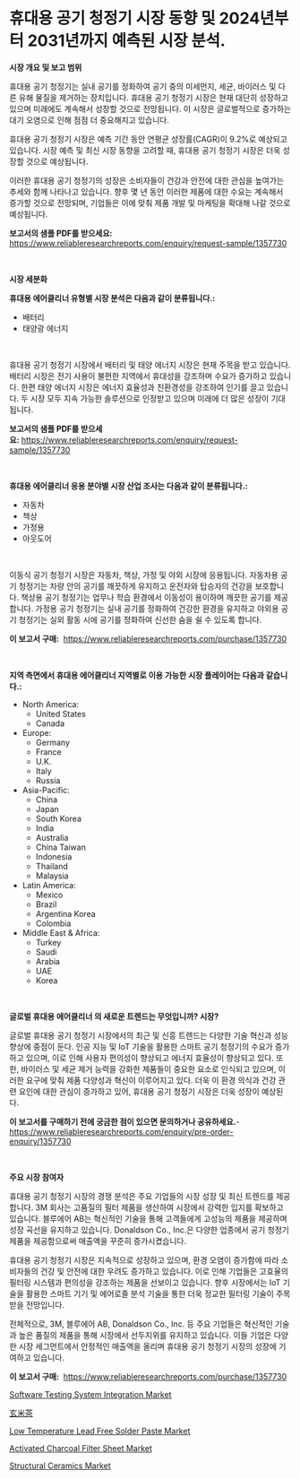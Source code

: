 <p><h1>휴대용 공기 청정기 시장 동향 및 2024년부터 2031년까지 예측된 시장 분석.</h1></p><p><strong>시장 개요 및 보고 범위</strong></p>
<p><p>휴대용 공기 청정기는 실내 공기를 정화하여 공기 중의 미세먼지, 세균, 바이러스 및 다른 유해 물질을 제거하는 장치입니다. 휴대용 공기 청정기 시장은 현재 대단히 성장하고 있으며 미래에도 계속해서 성장할 것으로 전망됩니다. 이 시장은 글로벌적으로 증가하는 대기 오염으로 인해 점점 더 중요해지고 있습니다.</p><p>휴대용 공기 청정기 시장은 예측 기간 동안 연평균 성장률(CAGR)이 9.2%로 예상되고 있습니다. 시장 예측 및 최신 시장 동향을 고려할 때, 휴대용 공기 청정기 시장은 더욱 성장할 것으로 예상됩니다.</p><p>이러한 휴대용 공기 청정기의 성장은 소비자들이 건강과 안전에 대한 관심을 높여가는 추세와 함께 나타나고 있습니다. 향후 몇 년 동안 이러한 제품에 대한 수요는 계속해서 증가할 것으로 전망되며, 기업들은 이에 맞춰 제품 개발 및 마케팅을 확대해 나갈 것으로 예상됩니다.</p></p>
<p><strong>보고서의 샘플 PDF를 받으세요:</strong> <a href="https://www.reliableresearchreports.com/enquiry/request-sample/1357730">https://www.reliableresearchreports.com/enquiry/request-sample/1357730</a></p>
<p>&nbsp;</p>
<p><strong>시장 세분화</strong></p>
<p><strong>휴대용 에어클리너 유형별 시장 분석은 다음과 같이 분류됩니다.:</strong></p>
<p><ul><li>배터리</li><li>태양광 에너지</li></ul></p>
<p>&nbsp;</p>
<p><p>휴대용 공기 청정기 시장에서 배터리 및 태양 에너지 시장은 현재 주목을 받고 있습니다. 배터리 시장은 전기 사용이 불편한 지역에서 휴대성을 강조하며 수요가 증가하고 있습니다. 한편 태양 에너지 시장은 에너지 효율성과 친환경성을 강조하여 인기를 끌고 있습니다. 두 시장 모두 지속 가능한 솔루션으로 인정받고 있으며 미래에 더 많은 성장이 기대됩니다.</p></p>
<p><strong>보고서의 샘플 PDF를 받으세요:</strong>&nbsp;<a href="https://www.reliableresearchreports.com/enquiry/request-sample/1357730">https://www.reliableresearchreports.com/enquiry/request-sample/1357730</a></p>
<p>&nbsp;</p>
<p><strong> 휴대용 에어클리너 응용 분야별 시장 산업 조사는 다음과 같이 분류됩니다.:</strong></p>
<p><ul><li>자동차</li><li>책상</li><li>가정용</li><li>아웃도어</li></ul></p>
<p>&nbsp;</p>
<p><p>이동식 공기 청정기 시장은 자동차, 책상, 가정 및 야외 시장에 응용됩니다. 자동차용 공기 청정기는 차량 안의 공기를 깨끗하게 유지하고 운전자와 탑승자의 건강을 보호합니다. 책상용 공기 청정기는 업무나 학습 환경에서 이동성이 용이하며 깨끗한 공기를 제공합니다. 가정용 공기 청정기는 실내 공기를 정화하여 건강한 환경을 유지하고 야외용 공기 청정기는 실외 활동 시에 공기를 정화하여 신선한 숨을 쉴 수 있도록 합니다.</p></p>
<p><strong>이 보고서 구매:</strong>&nbsp; <a href="https://www.reliableresearchreports.com/purchase/1357730">https://www.reliableresearchreports.com/purchase/1357730</a></p>
<p>&nbsp;</p>
<p><strong>지역 측면에서 휴대용 에어클리너 지역별로 이용 가능한 시장 플레이어는 다음과 같습니다.:</strong></p>
<p><ul>
    <li>
        North America:
        <ul>
            <li>United States</li>
            <li>Canada</li>
        </ul>
    </li>
    <li>
        Europe:
        <ul>
            <li>Germany</li>
            <li>France</li>
            <li>U.K.</li>
            <li>Italy</li>
            <li>Russia</li>
        </ul>
    </li>
    <li>
        Asia-Pacific:
        <ul>
            <li>China</li>
            <li>Japan</li>
            <li>South Korea</li>
            <li>India</li>
            <li>Australia</li>
            <li>China Taiwan</li>
            <li>Indonesia</li>
            <li>Thailand</li>
            <li>Malaysia</li>
        </ul>
    </li>
    <li>
        Latin America:
        <ul>
            <li>Mexico</li>
            <li>Brazil</li>
            <li>Argentina Korea</li>
            <li>Colombia</li>
        </ul>
    </li>
    <li>
        Middle East & Africa:
        <ul>
            <li>Turkey</li>
            <li>Saudi</li>
            <li>Arabia</li>
            <li>UAE</li>
            <li>Korea</li>
        </ul>
    </li>
    </ul></p>
<p>&nbsp;</p>
<p><strong>글로벌 휴대용 에어클리너 의 새로운 트렌드는 무엇입니까? 시장?</strong></p>
<p><p>글로벌 휴대용 공기 청정기 시장에서의 최근 및 신흥 트렌드는 다양한 기술 혁신과 성능 향상에 중점이 둔다. 인공 지능 및 IoT 기술을 활용한 스마트 공기 청정기의 수요가 증가하고 있으며, 이로 인해 사용자 편의성이 향상되고 에너지 효율성이 향상되고 있다. 또한, 바이러스 및 세균 제거 능력을 강화한 제품들이 중요한 요소로 인식되고 있으며, 이러한 요구에 맞춰 제품 다양성과 혁신이 이루어지고 있다. 더욱 이 환경 의식과 건강 관련 요인에 대한 관심이 증가하고 있어, 휴대용 공기 청정기 시장은 더욱 성장이 예상된다.</p></p>
<p><strong>이 보고서를 구매하기 전에 궁금한 점이 있으면 문의하거나 공유하세요.</strong>- <a href="https://www.reliableresearchreports.com/enquiry/pre-order-enquiry/1357730">https://www.reliableresearchreports.com/enquiry/pre-order-enquiry/1357730</a></p>
<p>&nbsp;</p>
<p><strong>주요 시장 참여자</strong></p>
<p><p>휴대용 공기 청정기 시장의 경쟁 분석은 주요 기업들의 시장 성장 및 최신 트렌드를 제공합니다. 3M 회사는 고품질의 필터 제품을 생산하여 시장에서 강력한 입지를 확보하고 있습니다. 블루에어 AB는 혁신적인 기술을 통해 고객들에게 고성능의 제품을 제공하며 성장 곡선을 유지하고 있습니다. Donaldson Co., Inc.은 다양한 업종에서 공기 청정기 제품을 제공함으로써 매출액을 꾸준히 증가시켰습니다.</p><p>휴대용 공기 청정기 시장은 지속적으로 성장하고 있으며, 환경 오염이 증가함에 따라 소비자들의 건강 및 안전에 대한 우려도 증가하고 있습니다. 이로 인해 기업들은 고효율의 필터링 시스템과 편의성을 강조하는 제품을 선보이고 있습니다. 향후 시장에서는 IoT 기술을 활용한 스마트 기기 및 에어로졸 분석 기술을 통한 더욱 정교한 필터링 기술이 주목받을 전망입니다.</p><p>전체적으로, 3M, 블루에어 AB, Donaldson Co., Inc. 등 주요 기업들은 혁신적인 기술과 높은 품질의 제품을 통해 시장에서 선두지위를 유지하고 있습니다. 이들 기업은 다양한 시장 세그먼트에서 안정적인 매출액을 올리며 휴대용 공기 청정기 시장의 성장에 기여하고 있습니다.</p></p>
<p><strong>이 보고서 구매:</strong>&nbsp;&nbsp;<a href="https://www.reliableresearchreports.com/purchase/1357730">https://www.reliableresearchreports.com/purchase/1357730</a></p>
<p><p><a href="https://issuu.com/reportprime-2/docs/software-testing-system-integration-market-size-20">Software Testing System Integration Market</a></p><p><a href="https://github.com/zjkmgcs938405/Market-Research-Report-List-1/blob/main/1462736194131.md">玄米茶</a></p><p><a href="https://github.com/vimar16th/Market-Research-Report-List-3/blob/main/low-temperature-lead-free-solder-paste-market.md">Low Temperature Lead Free Solder Paste Market</a></p><p><a href="https://github.com/luckyshygirl/Market-Research-Report-List-3/blob/main/activated-charcoal-filter-sheet-market.md">Activated Charcoal Filter Sheet Market</a></p><p><a href="https://shimmer-gardenia-37a.notion.site/Structural-Ceramics-Market-Size-Share-Trends-Analysis-Report-By-Material-By-Type-By-End-user-B-a60c677ad8954258ae9bcac33e0b05e8">Structural Ceramics Market</a></p></p>
